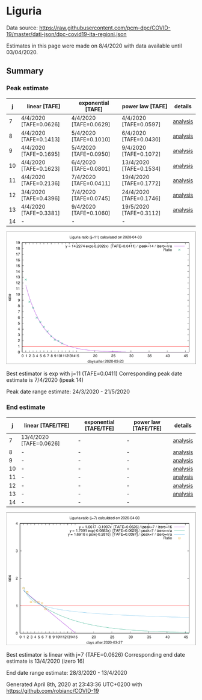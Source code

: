 # Liguria


Data source: https://raw.githubusercontent.com/pcm-dpc/COVID-19/master/dati-json/dpc-covid19-ita-regioni.json

Estimates in this page were made on 8/4/2020 with data available until 03/04/2020.


## Summary 

### Peak estimate 
|j|linear [TAFE]|exponential [TAFE]|power law [TAFE]|details|
|---|----|-----------|---------|-------|
|7|4/4/2020 [TAFE=0.0626]|4/4/2020 [TAFE=0.0629]|4/4/2020 [TAFE=0.0597]|[analysis](COVID-19_liguria_j7_2020-04-03.md)|
|8|4/4/2020 [TAFE=0.1413]|5/4/2020 [TAFE=0.1010]|6/4/2020 [TAFE=0.0430]|[analysis](COVID-19_liguria_j8_2020-04-03.md)|
|9|4/4/2020 [TAFE=0.1695]|5/4/2020 [TAFE=0.0950]|9/4/2020 [TAFE=0.1072]|[analysis](COVID-19_liguria_j9_2020-04-03.md)|
|10|4/4/2020 [TAFE=0.1623]|6/4/2020 [TAFE=0.0801]|13/4/2020 [TAFE=0.1534]|[analysis](COVID-19_liguria_j10_2020-04-03.md)|
|11|4/4/2020 [TAFE=0.2136]|7/4/2020 [TAFE=0.0411]|19/4/2020 [TAFE=0.1772]|[analysis](COVID-19_liguria_j11_2020-04-03.md)|
|12|3/4/2020 [TAFE=0.4396]|7/4/2020 [TAFE=0.0745]|24/4/2020 [TAFE=0.1746]|[analysis](COVID-19_liguria_j12_2020-04-03.md)|
|13|4/4/2020 [TAFE=0.3381]|9/4/2020 [TAFE=0.1060]|19/5/2020 [TAFE=0.3112]|[analysis](COVID-19_liguria_j13_2020-04-03.md)|
|14|-|-|-||

![best peak estimate](COVID-19_liguria_j11_2020-04-03.png)

Best estimator is exp with j=11 (TAFE=0.0411)
Corresponding peak date estimate is 7/4/2020 (ipeak 14)


Peak date range estimate: 24/3/2020 - 21/5/2020

### End estimate 
|j|linear [TAFE/TFE]|exponential [TAFE/TFE]|power law [TAFE/TFE]|details|
|---|----|-----------|---------|-------|
|7|13/4/2020 [TAFE=0.0626]|-|-|[analysis](COVID-19_liguria_j7_2020-04-03.md)|
|8|-|-|-|[analysis](COVID-19_liguria_j8_2020-04-03.md)|
|9|-|-|-|[analysis](COVID-19_liguria_j9_2020-04-03.md)|
|10|-|-|-|[analysis](COVID-19_liguria_j10_2020-04-03.md)|
|11|-|-|-|[analysis](COVID-19_liguria_j11_2020-04-03.md)|
|12|-|-|-|[analysis](COVID-19_liguria_j12_2020-04-03.md)|
|13|-|-|-|[analysis](COVID-19_liguria_j13_2020-04-03.md)|
|14|-|-|-||

![best zero estimate](COVID-19_liguria_j7_2020-04-03.png)

Best estimator is linear with j=7 (TAFE=0.0626)
Corresponding end date estimate is 13/4/2020 (izero 16)


End date range estimate: 28/3/2020 - 13/4/2020

Generated April 8th, 2020 at 23:43:36 UTC+0200 with https://github.com/robianc/COVID-19
